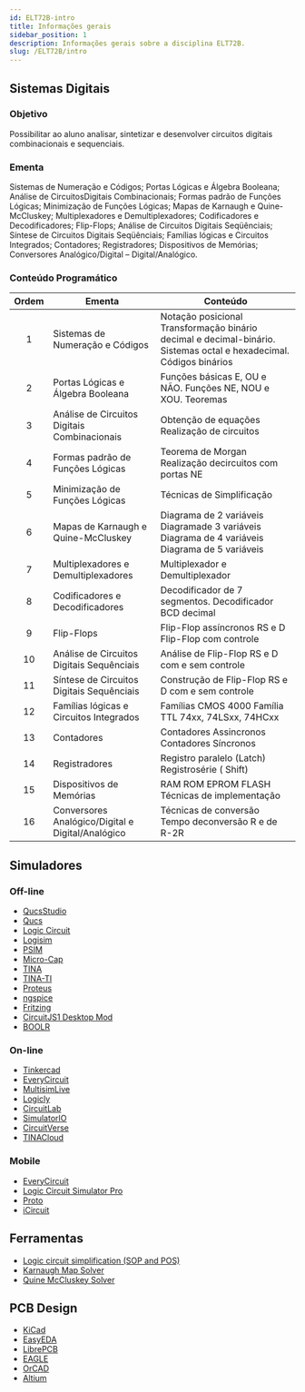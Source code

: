 ```yaml
---
id: ELT72B-intro
title: Informações gerais
sidebar_position: 1
description: Informações gerais sobre a disciplina ELT72B.
slug: /ELT72B/intro
---
```


## Sistemas Digitais

### Objetivo

Possibilitar ao aluno analisar, sintetizar e desenvolver circuitos digitais combinacionais e sequenciais.

### Ementa

Sistemas de Numeração e Códigos; Portas Lógicas e Álgebra Booleana; Análise de CircuitosDigitais Combinacionais; Formas padrão de Funções Lógicas; Minimização de Funções Lógicas; Mapas de Karnaugh e Quine-McCluskey; Multiplexadores e Demultiplexadores; Codificadores e Decodificadores; Flip-Flops; Análise de Circuitos Digitais Seqüênciais; Síntese de Circuitos Digitais Seqüênciais; Famílias lógicas e Circuitos Integrados; Contadores; Registradores; Dispositivos de Memórias; Conversores Analógico/Digital – Digital/Analógico.

### Conteúdo Programático

| Ordem | Ementa                                            | Conteúdo                                                                                                           |
| :---: | ------------------------------------------------- | ------------------------------------------------------------------------------------------------------------------ |
|   1   | Sistemas de Numeração e Códigos                   | Notação posicional Transformação binário decimal e decimal-binário. Sistemas octal e hexadecimal. Códigos binários |
|   2   | Portas Lógicas e Álgebra Booleana                 | Funções básicas E, OU e NÃO. Funções NE, NOU e XOU. Teoremas                                                       |
|   3   | Análise de Circuitos Digitais Combinacionais      | Obtenção de equações Realização de circuitos                                                                       |
|   4   | Formas padrão de Funções Lógicas                  | Teorema de Morgan Realização decircuitos com portas NE                                                             |
|   5   | Minimização de Funções Lógicas                    | Técnicas de Simplificação                                                                                          |
|   6   | Mapas de Karnaugh e Quine-McCluskey               | Diagrama de 2 variáveis Diagramade 3 variáveis Diagrama de 4 variáveis Diagrama de 5 variáveis                     |
|   7   | Multiplexadores e Demultiplexadores               | Multiplexador e Demultiplexador                                                                                    |
|   8   | Codificadores e Decodificadores                   | Decodificador de 7 segmentos. Decodificador BCD decimal                                                            |
|   9   | Flip-Flops                                        | Flip-Flop assíncronos RS e D Flip-Flop com controle                                                                |
|  10   | Análise de Circuitos Digitais Sequênciais         | Análise de Flip-Flop RS e D com e sem controle                                                                     |
|  11   | Síntese de Circuitos Digitais Sequênciais         | Construção de Flip-Flop RS e D com e sem controle                                                                  |
|  12   | Famílias lógicas e Circuitos Integrados           | Famílias CMOS 4000 Família TTL 74xx, 74LSxx, 74HCxx                                                                |
|  13   | Contadores                                        | Contadores Assincronos Contadores Síncronos                                                                        |
|  14   | Registradores                                     | Registro paralelo (Latch) Registrosérie ( Shift)                                                                   |
|  15   | Dispositivos de Memórias                          | RAM ROM EPROM FLASH Técnicas de implementação                                                                      |
|  16   | Conversores Analógico/Digital e Digital/Analógico | Técnicas de conversão Tempo deconversão R e de R-2R                                                                |

## Simuladores

### Off-line

- [QucsStudio](https://qucsstudio.de/)
- [Qucs](https://sourceforge.net/projects/qucs/)
- [Logic Circuit](https://www.logiccircuit.org/)
- [Logisim](https://sourceforge.net/projects/circuit/)
- [PSIM](https://altair.com/psim/)
- [Micro-Cap](https://en.wikipedia.org/wiki/Micro-Cap/)
- [TINA](https://www.tina.com/)
- [TINA-TI](https://www.ti.com/tool/TINA-TI/)
- [Proteus](https://www.labcenter.com/simulation/)
- [ngspice](https://ngspice.sourceforge.io/)
- [Fritzing](https://fritzing.org/)
- [CircuitJS1 Desktop Mod](https://github.com/SEVA77/circuitjs1/)
- [BOOLR](http://boolr.me/)

### On-line

- [Tinkercad](https://www.tinkercad.com/)
- [EveryCircuit](https://everycircuit.com/)
- [MultisimLive](https://www.multisim.com/)
- [Logicly](https://logic.ly/)
- [CircuitLab](https://www.circuitlab.com/)
- [SimulatorIO](https://simulator.io/)
- [CircuitVerse](https://circuitverse.org/simulator/)
- [TINACloud](https://www.tina.com/tinacloud/)

### Mobile

- [EveryCircuit](https://everycircuit.com/)
- [Logic Circuit Simulator Pro](https://play.google.com/store/apps/details?id=com.duracodefactory.logiccircuitsimulatorpro&hl=en)
- [Proto](https://www.protosimulator.com/)
- [iCircuit](https://icircuitapp.com/)

## Ferramentas

- [Logic circuit simplification (SOP and POS)](http://www.32x8.com/index.html)
- [Karnaugh Map Solver](https://wredan.github.io/Karnaugh-Map-Solver/)
- [Quine McCluskey Solver](https://quinemccluskey.geeekyboy.com/)

## PCB Design

- [KiCad](https://www.kicad.org/)
- [EasyEDA](https://easyeda.com/)
- [LibrePCB](https://librepcb.org/)
- [EAGLE](https://www.autodesk.com/products/eagle/overview)
- [OrCAD](https://www.orcad.com/)
- [Altium](https://www.altium.com/)
